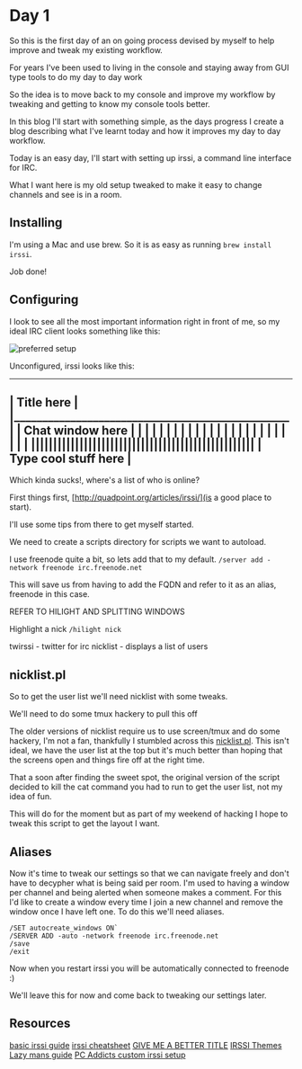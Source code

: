 Day 1
=====

So this is the first day of an on going process devised by myself to help
improve and tweak my existing workflow.

For years I've been used to living in the console and staying away from GUI
type tools to do my day to day work

So the idea is to move back to my console and improve my workflow by tweaking
and getting to know my console tools better.

In this blog I'll start with something simple, as the days progress I create a
blog describing what I've learnt today and how it improves my day to day
workflow.

Today is an easy day, I'll start with setting up irssi, a command line
interface for IRC.

What I want here is my old setup tweaked to make it easy to change channels and
see is in a room.

Installing
----------

I'm using a Mac and use brew. So it is as easy as running `brew install irssi`.

Job done!

Configuring
-----------

I look to see all the most important information right in front of me, so my ideal IRC client looks something like this:

![preferred setup](https://github.com/baphled/dev-diaries/raw/master/screenshots/irssi-current.pngscreenshots/irssi-current.jpg)

Unconfigured, irssi looks like this:

---------------------------------------------------
|         Title here                              |
|_________________________________________________|
|    Chat window here                             |
|                                                 |
|                                                 |
|                                                 |
|                                                 |
|                                                 |
|                                                 |
|                                                 |
|                                                 |
|                                                 |
|                                                 |
|                                                 |
|                                                 |
|||||||||||||||||||||||||||||||||||||||||||||||||||
|  Type cool stuff here                           |
---------------------------------------------------

Which kinda sucks!, where's a list of who is online?

First things first, [http://quadpoint.org/articles/irssi/](is a good place to start).

I'll use some tips from there to get myself started.

We need to create a scripts directory for scripts we want to autoload.

I use freenode quite a bit, so lets add that to my default.
`/server add -network freenode irc.freenode.net`

This will save us from having to add the FQDN and refer to it as an alias, freenode in this case.


REFER TO HILIGHT AND SPLITTING WINDOWS


Highlight a nick
`/hilight nick`

twirssi - twitter for irc
nicklist - displays a list of users

nicklist.pl
-----------

So to get the user list we'll need nicklist with some tweaks.

We'll need to do some tmux hackery to pull this off

The older versions of nicklist require us to use screen/tmux and do some
hackery, I'm not a fan, thankfully I stumbled across this
[nicklist.pl](http://github.com/ConX/nicklist.pl). This isn't ideal, we have
the user list at the top but it's much better than hoping that the screens open
and things fire off at the right time.

That a soon after finding the sweet spot, the original version of the script
decided to kill the cat command you had to run to get the user list, not my
idea of fun.

This will do for the moment but as part of my weekend of hacking I hope to
tweak this script to get the layout I want.

Aliases
-------

Now it's time to tweak our settings so that we can navigate freely and don't
have to decypher what is being said per room. I'm used to having a window per
channel and being alerted when someone makes a comment. For this I'd like to
create a window every time I join a new channel and remove the window once I
have left one. To do this we'll need aliases.

    /SET autocreate_windows ON`
    /SERVER ADD -auto -network freenode irc.freenode.net
    /save
    /exit

Now when you restart irssi you will be automatically connected to freenode :)


We'll leave this for now and come back to tweaking our settings later.

Resources
---------
[basic irssi guide](http://selcouth.com/irssi.php)
[irssi cheatsheet](http://michael-prokop.at/stg/irc_workshop.txt)
[GIVE ME A BETTER TITLE]( http://www.mindfuzz.net/?p=301 )
[IRSSI Themes](http://www.irssi.org/themes)
[Lazy mans guide](http://irssi.org/beginner/)
[PC Addicts custom irssi setup](http://pc-addicts.com/forum/viewthread.php?thread_id=538&pid=2282#post_2282)
